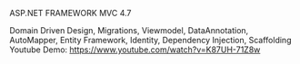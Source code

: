 ASP.NET FRAMEWORK MVC 4.7

Domain Driven Design, Migrations, Viewmodel, DataAnnotation, AutoMapper, Entity Framework, Identity, Dependency Injection, Scaffolding
Youtube Demo: https://www.youtube.com/watch?v=K87UH-71Z8w
